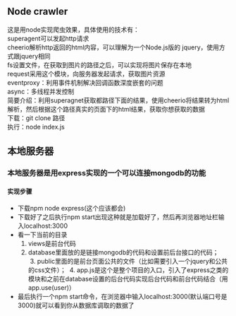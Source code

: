 ## Node crawler
这是用node实现爬虫效果，具体使用的技术有：</br>
superagent可以发起http请求</br>
cheerio解析http返回的html内容，可以理解为一个Node.js版的 jquery，使用方式跟jquery相同</br>
fs设置文件，在获取到图片的路径之后，可以实现将图片保存在本地</br>
request采用这个模块，向服务器发起请求，获取图片资源</br>
eventproxy：利用事件机制解决回调函数深度嵌套的问题</br>
async：多线程并发控制</br>
简要介绍：利用superagnet获取都路径下面的结果，使用cheerio将结果转为html解析，然后根据这个路径真实的页面下的html结果，获取你想获取的数据</br>
下载：git clone 路径</br>
执行：node index.js</br>

## 本地服务器
### 本地服务器是用express实现的一个可以连接mongodb的功能
#### 实现步骤
* 下载npm node express(这个应该都会)
* 下载好了之后执行npm start出现这种就是加载好了，然后再浏览器地址栏输入localhost:3000
* 看一下当前的目录
  1. views是前台代码
  2. database里面放的是链接mongodb的代码和设置前后台接口的代码；  
  3. public里面的是前台页面公共的文件（比如需要引入一个jquery和公共的css文件）；
  4. app.js是这个是整个项目的入口，引入了express之类的模块和之前在database设置的后台代码实现后台代码和前台代码结合（用app.use(user)）  
* 最后执行一个npm start命令，在浏览器中输入localhost:3000(默认端口号是3000)就可以看到你从数据库调取的数据了




